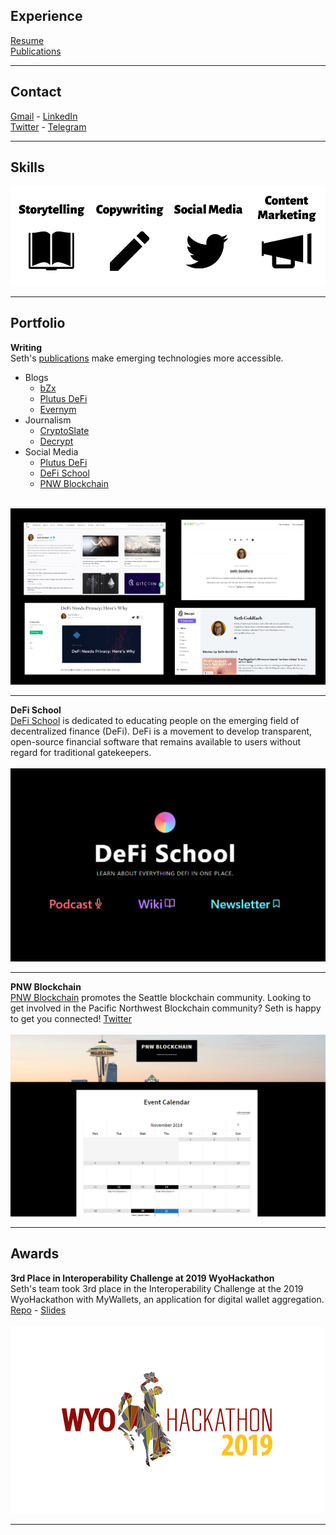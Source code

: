 ## Experience
[Resume](https://docs.google.com/document/d/1sNiGLyQzHfT1L1B6tK6n0QtXu6XuuLMMXQ3C-ON6q10/edit?usp=sharing)
<br>
[Publications](https://docs.google.com/spreadsheets/d/13bRyko9UmfNpYWu71-CijDEloMyfw2jTbXsmLbcHHW0/edit#gid=0)

---

## Contact
[Gmail](mailto:goldfarbas@gmail.com) - [LinkedIn](https://www.linkedin.com/in/asethgoldfarb/)
<br>
[Twitter](https://twitter.com/GoldenChaosGod) - [Telegram](https://t.me/sethgoldfarb)

---

## Skills
<img src="images/Storytelling (2).png?raw=true"/>

---

## Portfolio 

__Writing__
<br>
Seth's [publications](https://docs.google.com/spreadsheets/d/13bRyko9UmfNpYWu71-CijDEloMyfw2jTbXsmLbcHHW0/edit#gid=0) make emerging technologies more accessible.
* Blogs
  * [bZx](https://bzx.network/blog/)
  * [Plutus DeFi](https://medium.com/plutusdefi)
  * [Evernym](http://evernym.com/blog)
* Journalism
  * [CryptoSlate](https://cryptoslate.com/author/seth-goldfarb/)
  * [Decrypt](https://decrypt.co/author/sethgoldfarb)
* Social Media
  * [Plutus DeFi](https://twitter.com/plutusdefi)
  * [DeFi School](https://twitter.com/defi_school)
  * [PNW Blockchain](https://twitter.com/pnwblockchain)
<br><br>
<img src="images/portfolio.png?raw=true"/>

---
__DeFi School__
<br>
[DeFi School](https://defi.school/) is dedicated to educating people on the emerging field of decentralized finance (DeFi). DeFi is a movement to develop transparent, open-source financial software that remains available to users without regard for traditional gatekeepers.
<br><br>
<img src="images/defisc.png?raw=true"/>

---
__PNW Blockchain__
<br>
[PNW Blockchain](https://www.pnwblockchain.com/) promotes the Seattle blockchain community. Looking to get involved in the Pacific Northwest Blockchain community? Seth is happy to get you connected! [Twitter](https://twitter.com/pnwblockchain)
<br><br>
<img src="images/pnwb.png?raw=true"/>

---

## Awards 

__3rd Place in Interoperability Challenge at 2019 WyoHackathon__
<br>
Seth's team took 3rd place in the Interoperability Challenge at the 2019 WyoHackathon with MyWallets, an application for digital wallet aggregation. [Repo](https://github.com/bgok/my-wallets) - [Slides](https://docs.google.com/presentation/d/137vz03s-33TVp9EP7tn_SyskN7OXJoK8mpGn_KqlqEU/edit?usp=sharing)
<br><br>
<img src="images/iuytrds.png?raw=true"/>

---

